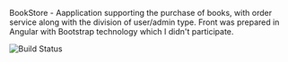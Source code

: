 BookStore - Aapplication supporting the purchase of books, with order service along with the division of user/admin type. Front was prepared in Angular with Bootstrap technology which I didn't participate.

![Build Status](https://app.travis-ci.com/bdziadosz96/BookStore.svg?branch=master)
